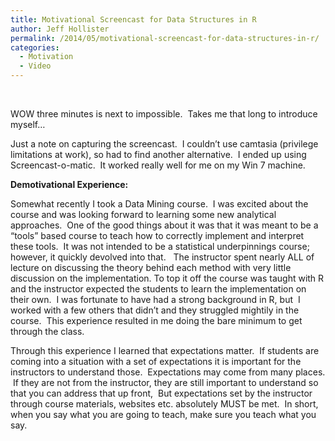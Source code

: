```yaml
---
title: Motivational Screencast for Data Structures in R
author: Jeff Hollister
permalink: /2014/05/motivational-screencast-for-data-structures-in-r/
categories:
  - Motivation
  - Video
---
```

&nbsp;



WOW three minutes is next to impossible.  Takes me that long to introduce myself&#8230;

Just a note on capturing the screencast.  I couldn&#8217;t use camtasia (privilege limitations at work), so had to find another alternative.  I ended up using Screencast-o-matic.  It worked really well for me on my Win 7 machine.

**Demotivational Experience:**

Somewhat recently I took a Data Mining course.  I was excited about the course and was looking forward to learning some new analytical approaches.  One of the good things about it was that it was meant to be a &#8220;tools&#8221; based course to teach how to correctly implement and interpret these tools.  It was not intended to be a statistical underpinnings course; however, it quickly devolved into that.   The instructor spent nearly ALL of lecture on discussing the theory behind each method with very little discussion on the implementation. To top it off the course was taught with R and the instructor expected the students to learn the implementation on their own.  I was fortunate to have had a strong background in R, but  I worked with a few others that didn&#8217;t and they struggled mightily in the course.  This experience resulted in me doing the bare minimum to get through the class.

Through this experience I learned that expectations matter.  If students are coming into a situation with a set of expectations it is important for the instructors to understand those.  Expectations may come from many places.  If they are not from the instructor, they are still important to understand so that you can address that up front,  But expectations set by the instructor through course materials, websites etc. absolutely MUST be met.  In short, when you say what you are going to teach, make sure you teach what you say.

&nbsp;
